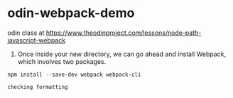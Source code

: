 # odin-webpack-demo
odin class at 
https://www.theodinproject.com/lessons/node-path-javascript-webpack

1. Once inside your new directory, we can go ahead and install Webpack, which involves two packages.

```
npm install --save-dev webpack webpack-cli

checking formatting